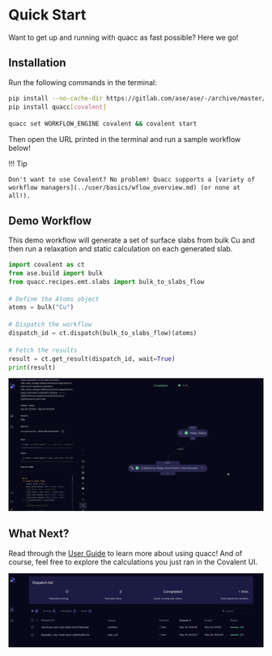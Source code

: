 # Quick Start

Want to get up and running with quacc as fast possible? Here we go!

## Installation

Run the following commands in the terminal:

```bash
pip install --no-cache-dir https://gitlab.com/ase/ase/-/archive/master/ase-master.zip
pip install quacc[covalent]

quacc set WORKFLOW_ENGINE covalent && covalent start
```

Then open the URL printed in the terminal and run a sample workflow below!

!!! Tip

    Don't want to use Covalent? No problem! Quacc supports a [variety of workflow managers](../user/basics/wflow_overview.md) (or none at all!).

## Demo Workflow

This demo workflow will generate a set of surface slabs from bulk Cu and then run a relaxation and static calculation on each generated slab.

```python
import covalent as ct
from ase.build import bulk
from quacc.recipes.emt.slabs import bulk_to_slabs_flow

# Define the Atoms object
atoms = bulk("Cu")

# Dispatch the workflow
dispatch_id = ct.dispatch(bulk_to_slabs_flow)(atoms)

# Fetch the results
result = ct.get_result(dispatch_id, wait=True)
print(result)
```

![Covalent UI](../images/start/start.gif)

## What Next?

Read through the [User Guide](../user/recipes/recipes_intro.md) to learn more about using quacc! And of course, feel free to explore the calculations you just ran in the Covalent UI.

![Covalent UI](../images/start/ui.jpg)
